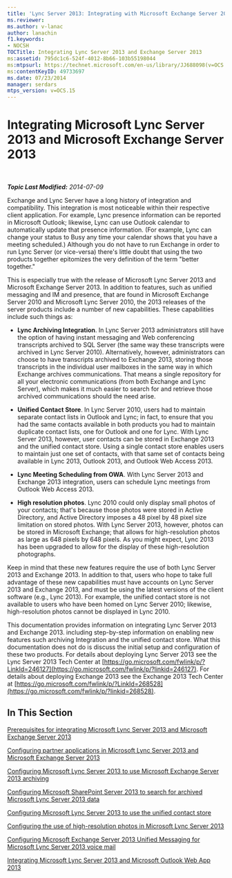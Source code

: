 ```yaml
---
title: 'Lync Server 2013: Integrating with Microsoft Exchange Server 2013'
ms.reviewer: 
ms.author: v-lanac
author: lanachin
f1.keywords:
- NOCSH
TOCTitle: Integrating Lync Server 2013 and Exchange Server 2013
ms:assetid: 795dc1c6-524f-4012-8b66-103b55198044
ms:mtpsurl: https://technet.microsoft.com/en-us/library/JJ688098(v=OCS.15)
ms:contentKeyID: 49733697
ms.date: 07/23/2014
manager: serdars
mtps_version: v=OCS.15
---
```


<div data-xmlns="http://www.w3.org/1999/xhtml">

<div class="topic" data-xmlns="http://www.w3.org/1999/xhtml" data-msxsl="urn:schemas-microsoft-com:xslt" data-cs="http://msdn.microsoft.com/">

<div data-asp="http://msdn2.microsoft.com/asp">

# Integrating Microsoft Lync Server 2013 and Microsoft Exchange Server 2013

</div>

<div id="mainSection">

<div id="mainBody">

<span> </span>

_**Topic Last Modified:** 2014-07-09_

Exchange and Lync Server have a long history of integration and compatibility. This integration is most noticeable within their respective client application. For example, Lync presence information can be reported in Microsoft Outlook; likewise, Lync can use Outlook calendar to automatically update that presence information. (For example, Lync can change your status to Busy any time your calendar shows that you have a meeting scheduled.) Although you do not have to run Exchange in order to run Lync Server (or vice-versa) there's little doubt that using the two products together epitomizes the very definition of the term "better together."

This is especially true with the release of Microsoft Lync Server 2013 and Microsoft Exchange Server 2013. In addition to features, such as unified messaging and IM and presence, that are found in Microsoft Exchange Server 2010 and Microsoft Lync Server 2010, the 2013 releases of the server products include a number of new capabilities. These capabilities include such things as:

  - **Lync Archiving Integration**. In Lync Server 2013 administrators still have the option of having instant messaging and Web conferencing transcripts archived to SQL Server (the same way these transcripts were archived in Lync Server 2010). Alternatively, however, administrators can choose to have transcripts archived to Exchange 2013, storing those transcripts in the individual user mailboxes in the same way in which Exchange archives communications. That means a single repository for all your electronic communications (from both Exchange and Lync Server), which makes it much easier to search for and retrieve those archived communications should the need arise.

  - **Unified Contact Store**. In Lync Server 2010, users had to maintain separate contact lists in Outlook and Lync; in fact, to ensure that you had the same contacts available in both products you had to maintain duplicate contact lists, one for Outlook and one for Lync. With Lync Server 2013, however, user contacts can be stored in Exchange 2013 and the unified contact store. Using a single contact store enables users to maintain just one set of contacts, with that same set of contacts being available in Lync 2013, Outlook 2013, and Outlook Web Access 2013.

  - **Lync Meeting Scheduling from OWA**. With Lync Server 2013 and Exchange 2013 integration, users can schedule Lync meetings from Outlook Web Access 2013.

  - **High resolution photos**. Lync 2010 could only display small photos of your contacts; that's because those photos were stored in Active Directory, and Active Directory imposes a 48 pixel by 48 pixel size limitation on stored photos. With Lync Server 2013, however, photos can be stored in Microsoft Exchange; that allows for high-resolution photos as large as 648 pixels by 648 pixels. As you might expect, Lync 2013 has been upgraded to allow for the display of these high-resolution photographs.

Keep in mind that these new features require the use of both Lync Server 2013 and Exchange 2013. In addition to that, users who hope to take full advantage of these new capabilities must have accounts on Lync Server 2013 and Exchange 2013, and must be using the latest versions of the client software (e.g., Lync 2013). For example, the unified contact store is not available to users who have been homed on Lync Server 2010; likewise, high-resolution photos cannot be displayed in Lync 2010.

This documentation provides information on integrating Lync Server 2013 and Exchange 2013. including step-by-step information on enabling new features such archiving Integration and the unified contact store. What this documentation does not do is discuss the initial setup and configuration of these two products. For details about deploying Lync Server 2013 see the Lync Server 2013 Tech Center at [https://go.microsoft.com/fwlink/p/?LinkId=246127](https://go.microsoft.com/fwlink/p/?linkid=246127). For details about deploying Exchange 2013 see the Exchange 2013 Tech Center at [https://go.microsoft.com/fwlink/p/?LinkId=268528](https://go.microsoft.com/fwlink/p/?linkid=268528).

<div>

## In This Section

[Prerequisites for integrating Microsoft Lync Server 2013 and Microsoft Exchange Server 2013](lync-server-2013-prerequisites-for-integrating-with-exchange-server-2013.md)

[Configuring partner applications in Microsoft Lync Server 2013 and Microsoft Exchange Server 2013](lync-server-2013-configuring-partner-applications-in-lync-server-2013-and-exchange-server-2013.md)

[Configuring Microsoft Lync Server 2013 to use Microsoft Exchange Server 2013 archiving](configuring-lync-server-2013-to-use-microsoft-exchange-server-2013-archiving.md)

[Configuring Microsoft SharePoint Server 2013 to search for archived Microsoft Lync Server 2013 data](lync-server-2013-configuring-microsoft-sharepoint-server-2013-to-search-for-archived-lync-server-2013-data.md)

[Configuring Microsoft Lync Server 2013 to use the unified contact store](lync-server-2013-configuring-lync-server-to-use-the-unified-contact-store.md)

[Configuring the use of high-resolution photos in Microsoft Lync Server 2013](lync-server-2013-configuring-the-use-of-high-resolution-photos.md)

[Configuring Microsoft Exchange Server 2013 Unified Messaging for Microsoft Lync Server 2013 voice mail](lync-server-2013-configuring-microsoft-exchange-server-2013-unified-messaging-for-lync-server-2013-voice-mail.md)

[Integrating Microsoft Lync Server 2013 and Microsoft Outlook Web App 2013](lync-server-2013-integrating-lync-server-and-outlook-web-app-2013.md)

</div>

</div>

<span> </span>

</div>

</div>

</div>

